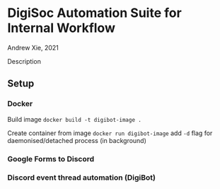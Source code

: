 # DigiSoc Automation Suite for Internal Workflow

Andrew Xie, 2021

Description

## Setup

### Docker

Build image
`docker build -t digibot-image .`

Create container from image
`docker run digibot-image`
add `-d` flag for daemonised/detached process (in background)


### Google Forms to Discord

### Discord event thread automation (DigiBot)
